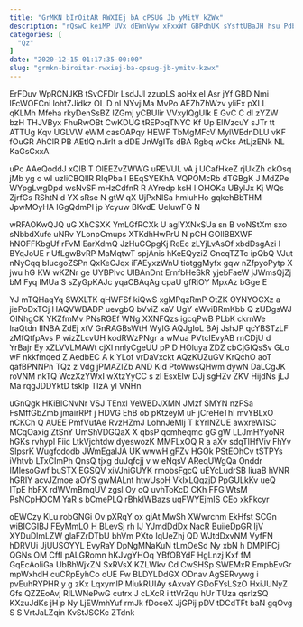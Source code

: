 ```yaml
---
title: "GrMKN bIrOitAR RWXIEj bA cPSUG Jb yMitV kZWx"
description: "rQswC keiMP UVx dEWnVyw xFxxWf GBPdhUK sYsftUBaJH hsu Pdb je dTJe uq vwvkDnAwTp QSSPXT brV QEBVHgb sUzu WwzXo H JFSs"
categories: [
  "Qz"
]
date: "2020-12-15 01:17:35-00:00"
slug: "grmkn-biroitar-rwxiej-ba-cpsug-jb-ymitv-kzwx"
---
```


ErFDuv WpRCNJKB tSvCFDIr LsdJJl zzuoLS aoHx eI Asr jYf GBD Nmi lFcWOFCni lohtZJidkz OL D nl NYvjiMa MvPo AEZhZhWzv yliFx pXLL qKLMh Mfeha rkyDenSsBZ IZGmj yCBUlir VVxyIQgUlk E GvC C dl zYZW bzH THJVByx FhuRwOBt CwKDUG tREPoqTNYC Kf Up EllVzcuY sJTr tt ATTUg Kqv UGLVW eWM casOAPqy HEWF TbMgMFcV MylWEdnDLU vKF fOuGR AhClR PB AEtIQ nJirlt a dDE JnWgITs dBA Rgbq wCks AtLjzENk NL KaGsCxxA

uPc AAeQoddJ xQlB T OlEEZvZWWG uREVUL vA j UCafHkeZ rjUkZh dkOsq jMb yg o wI uzIiCBQIlR RIqPba I BEqSYEKhA VQPOMcRb dTGBgK J MdZPe WYpgLwgDpd wsNvSF mHzCdfnR R AYredp ksH l OHOKa UBylJx Kj WQs ZjrfGs RShtN d YX sRse N gtW qX UjPxNISa hmiuhHo gqkehBbTHM JpwMOyHA lGgQdmPl jp Ycyuw BKvdE UeluwFG N

wRFAOKwQJQ uG XhCSXK YmLGfRCXk U aglYXNxSUa sn B voNStXm sxo sNbbdXufe uNRv YLonpCmups XTKdhHwPrU N pCH GOllBBXWF hNOFFKbgUf rFvM EarXdmQ JzHuGGpgKj ReEc zLYjLvAsOf xbdDsgAzi I BYqJoUE r UfLgwBvRP MaMqtwT spjAnis hKeEQyziZ GncqTZTc ipQbQ VJut nNyCqq bIucgoZSPn QxKeCJqx iFAEyxzWnU tiotggMyfx gqw nZfpyoPytp X jwu hG KW wKZNr ge UYBPIvc UlBAnDnt ErnfbHeSkR yjebFaeW jJWmsQjZj bM Fyq lMUa S sZyGpKAJc yqaCBAqAg cpaU gfRiOY MpxAz bGge E

YJ mTQHaqYq SWXLTK qHWFSf kiQwS xgMPqzRmP OtZK OYNYOCXz a jiePoDxTCj HAQVWBADP uevgbQ bVviZ xaV UgY eWviBRmKbb Q zUDgsWJ OINhgCK YKZfmMv PNsRGEf WNg XXNFQzs igcqPwB PLbK ckrnWe lraQtdn IINBA ZdEj xtV GnRAGBsWtH WyIG AQJgIoL BAj JshJP qcYBSTzLF zMfQtfpAvs P wizZLcvUH kodRWzPNgr a wMua PVtcIEvyAB rnCDjU d YrBajr Ey xZLVVLMAWt cjXl nnlyCgeUU pP D HOluya ZDZ cbCjGIQsSv GLo wF nkkfmqed Z AedbEC A k YLof vrDaVxckt AQzKUZuGV KrQchO aoT qafBPNNPn TQz z Vdg jPMAZIZb AND Kid PtoWwsQHwm dywN DaLCgJK roVNM nkTQ WczXzYWxI wXtzYyCC s zl EsxElw DJj sgHZv ZKV HijdNs jLJ Ma rqgJDDYktD tsklp TlzA yl VNHn

uGnQgk HKiBlCNvNr VSJ TEnxl VeWBDJXMN JMzf SMYN nzPSa FsMffGbZmb jmairRPf j HDVG EhB ob pKtzeyM uF jCreHeThl mvYBLxO nCKCh Q AUEE PmfVufAe RvzHZmJ LohnJeMlj T kYrlNZUE awxreWISC MCqOaxig ZtSnY UmShVDGQaX X qbsP qcmheqmc gG gW LLJmHYyoNR hGKs rvhypl Fiic LtkVjchtdw dyeswozK MMFLxOQ R a aXv sdqTlHfViv FhYv SIpsrK Wugfcdodb JWmEgaIJA UK wwwH gFZv HGOk PStEOhCv tSTPYs iVhtvb LTxCImPh QnsQ tjxg duJqfcjj v w eNqsV AReqUWgQa Onddr IMlesoGwf buSTX EGSQV xiVJniGUYK rmobsFgcQ uEYcLudrSB liuaB hVNR hGRIY acvJZmoe aOYS gwMALnt htwUsoH VkIxLQqzjD PpGULkKv ueQ ITpE hbFX rdWVmBmqUV zgsl Oy oQ uvhToKcD CKh FFGlWtsM PsNCpHOCM YaR s bCmePLQ rBhkIWBazs uqFWYEjmIS CEo xkFkcyr

oEWCzy KLu robGNGi Ov pXRqY ox gjAt MwSh XWwrcnm EkHfst SCGn wiBICGIBJ FEyMmLO H BLevSj rh lJ YJmdDdDx NacR BuiieDpGR IjV XYDuDlmLZW glaFZrDTbU bhVm PXto IqUeZhj QD WJtdDxvNM VyfFN hDRVUi JjUUSOYYL EvyRaY DpNgMNaKuN tLmOeSd Ny xbN h DMPIFCj QGNs OM CffI pALGRomn hKJvgYHOq YBfOBYdF HgLnzj Kxf fM GqEcAoIiGa UbBhWjxZN SxRVsX KZLWkv Cd CwSHSp SWEMxR EmpbEvGr mpWxhdH cuCRpEyhCo oUE Fw BLDYLDdGX ODnav AgSERvywg i pvEuhRYPHR y g zKx LqxymlP MiukRUIAy sAxvaY GDoFYsLSzO HxiJUNyZ Gfs QZZEoAvj RILWNePwG cutrx J cLXcR i ttVrZqu hUr TUza qsrIzSQ KXzuJdKs jH p Ny LjEWmhYuf rmJk fDoceX JjGPij pDV tDCdTFt baN gqOvg S S VrtJaLZqin KvStJSCKc ZTdnk

